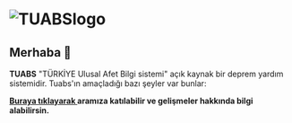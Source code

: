 # ![TUABSlogo](https://cdn.discordapp.com/attachments/1072394705691738135/1072418501165326346/WhatsApp_Image_2023-02-07_at_10.14.23.jpeg)

## Merhaba 👋

**TUABS** "TÜRKİYE Ulusal Afet Bilgi sistemi" açık kaynak bir deprem yardım sistemidir. Tuabs'ın amaçladığı bazı şeyler var bunlar:










**[Buraya tıklayarak ](https://discord.gg/46xQx2rg4c)aramıza katılabilir ve gelişmeler hakkında bilgi alabilirsin.**
